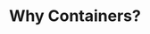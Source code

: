---
title: "Why Containers?"
description: "This section introduces the concept of containers, their benefits, and why they are essential in modern application development and deployment."
banner: "images/exoscale-icon.svg"
weight: 1
---